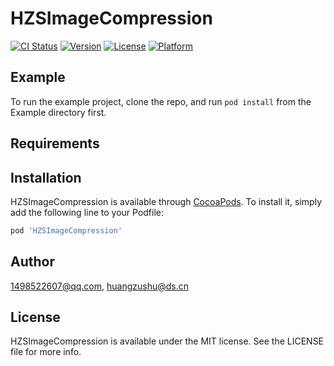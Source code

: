 # HZSImageCompression

[![CI Status](https://img.shields.io/travis/1498522607@qq.com/HZSImageCompression.svg?style=flat)](https://travis-ci.org/1498522607@qq.com/HZSImageCompression)
[![Version](https://img.shields.io/cocoapods/v/HZSImageCompression.svg?style=flat)](https://cocoapods.org/pods/HZSImageCompression)
[![License](https://img.shields.io/cocoapods/l/HZSImageCompression.svg?style=flat)](https://cocoapods.org/pods/HZSImageCompression)
[![Platform](https://img.shields.io/cocoapods/p/HZSImageCompression.svg?style=flat)](https://cocoapods.org/pods/HZSImageCompression)

## Example

To run the example project, clone the repo, and run `pod install` from the Example directory first.

## Requirements

## Installation

HZSImageCompression is available through [CocoaPods](https://cocoapods.org). To install
it, simply add the following line to your Podfile:

```ruby
pod 'HZSImageCompression'
```

## Author

1498522607@qq.com, huangzushu@ds.cn

## License

HZSImageCompression is available under the MIT license. See the LICENSE file for more info.
